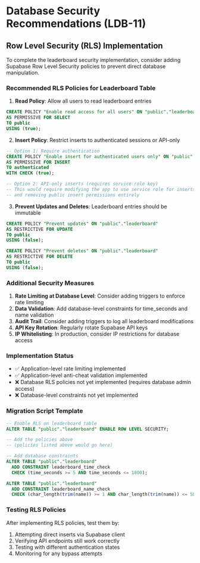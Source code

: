 # Database Security Recommendations (LDB-11)

## Row Level Security (RLS) Implementation

To complete the leaderboard security implementation, consider adding Supabase Row Level Security policies to prevent direct database manipulation.

### Recommended RLS Policies for Leaderboard Table

1. **Read Policy**: Allow all users to read leaderboard entries

```sql
CREATE POLICY "Enable read access for all users" ON "public"."leaderboard"
AS PERMISSIVE FOR SELECT
TO public
USING (true);
```

2. **Insert Policy**: Restrict inserts to authenticated sessions or API-only

```sql
-- Option 1: Require authentication
CREATE POLICY "Enable insert for authenticated users only" ON "public"."leaderboard"
AS PERMISSIVE FOR INSERT
TO authenticated
WITH CHECK (true);

-- Option 2: API-only inserts (requires service role key)
-- This would require modifying the app to use service role for inserts
-- and removing public insert permissions entirely
```

3. **Prevent Updates and Deletes**: Leaderboard entries should be immutable

```sql
CREATE POLICY "Prevent updates" ON "public"."leaderboard"
AS RESTRICTIVE FOR UPDATE
TO public
USING (false);

CREATE POLICY "Prevent deletes" ON "public"."leaderboard"
AS RESTRICTIVE FOR DELETE
TO public
USING (false);
```

### Additional Security Measures

1. **Rate Limiting at Database Level**: Consider adding triggers to enforce rate limiting
2. **Data Validation**: Add database-level constraints for time_seconds and name validation
3. **Audit Trail**: Consider adding triggers to log all leaderboard modifications
4. **API Key Rotation**: Regularly rotate Supabase API keys
5. **IP Whitelisting**: In production, consider IP restrictions for database access

### Implementation Status

- ✅ Application-level rate limiting implemented
- ✅ Application-level anti-cheat validation implemented
- ❌ Database RLS policies not yet implemented (requires database admin access)
- ❌ Database-level constraints not yet implemented

### Migration Script Template

```sql
-- Enable RLS on leaderboard table
ALTER TABLE "public"."leaderboard" ENABLE ROW LEVEL SECURITY;

-- Add the policies above
-- (policies listed above would go here)

-- Add database constraints
ALTER TABLE "public"."leaderboard"
  ADD CONSTRAINT leaderboard_time_check
  CHECK (time_seconds >= 5 AND time_seconds <= 1800);

ALTER TABLE "public"."leaderboard"
  ADD CONSTRAINT leaderboard_name_check
  CHECK (char_length(trim(name)) >= 1 AND char_length(trim(name)) <= 50);
```

### Testing RLS Policies

After implementing RLS policies, test them by:

1. Attempting direct inserts via Supabase client
2. Verifying API endpoints still work correctly
3. Testing with different authentication states
4. Monitoring for any bypass attempts
